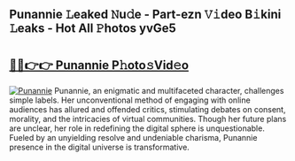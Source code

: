 ## Punannie 𝙻eaked 𝙽u𝚍e - Part-ezn 𝚅𝚒deo B𝚒kini 𝙻eaks - Hot All 𝙿hotos yvGe5

# <h2><a href="http://ld39ft7.urlbe.top/?page=Punannie">🔗🔗👉👉 Punannie P𝚑oto𝚜Vid𝚎o</a></h2>

[![Punannie](https://i.imgur.com/eBuTRDB.gif)](http://ld39ft7.urlbe.top/?page=Punannie)
Punannie, an enigmatic and multifaceted character, challenges simple labels. Her unconventional method of engaging with online audiences has allured and offended critics, stimulating debates on consent, morality, and the intricacies of virtual communities. Though her future plans are unclear, her role in redefining the digital sphere is unquestionable. Fueled by an unyielding resolve and undeniable charisma, Punannie presence in the digital universe is transformative.
